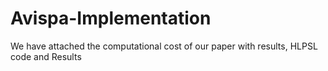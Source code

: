 # Avispa-Implementation

We have attached the computational cost of our paper with results, HLPSL code and Results

